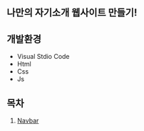 ## 나만의 자기소개 웹사이트 만들기!

## 개발환경
* Visual Stdio Code
* Html
* Css
* Js

## 목차

1. [Navbar](https://github.com/Kimginam97/WebSitePortpolio/blob/master/Summary/1.Navbar.md)
